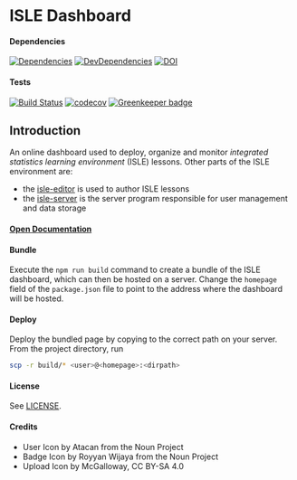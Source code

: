 # ISLE Dashboard

#### Dependencies

[![Dependencies][dependencies-image]][dependencies-url] [![DevDependencies][dev-dependencies-image]][dev-dependencies-url] [![DOI](https://zenodo.org/badge/71033733.svg)](https://zenodo.org/badge/latestdoi/71033733)

#### Tests

[![Build Status](https://travis-ci.org/Planeshifter/isle-dashboard.svg?branch=master)](https://travis-ci.org/Planeshifter/isle-dashboard)
[![codecov](https://codecov.io/gh/Planeshifter/isle-dashboard/branch/master/graph/badge.svg)](https://codecov.io/gh/Planeshifter/isle-dashboard) [![Greenkeeper badge](https://badges.greenkeeper.io/Planeshifter/isle-dashboard.svg)](https://greenkeeper.io/)

## Introduction

An online dashboard used to deploy, organize and monitor *integrated statistics learning environment* (ISLE) lessons. Other parts of the ISLE environment are: 

-   the [isle-editor][isle-editor] is used to author ISLE lessons
-   the [isle-server][isle-server] is the server program responsible for user management and data storage

#### [Open Documentation][docs]

#### Bundle

Execute the `npm run build` command to create a bundle of the ISLE dashboard, which can then be hosted on a server. Change the `homepage` field of the `package.json` file to point to the address where the dashboard will be hosted.

#### Deploy

Deploy the bundled page by copying to the correct path on your server. From the project directory, run 

``` bash
scp -r build/* <user>@<homepage>:<dirpath>
```

#### License

See [LICENSE][license].

#### Credits

- User Icon by Atacan from the Noun Project
- Badge Icon by Royyan Wijaya from the Noun Project
- Upload Icon by McGalloway, CC BY-SA 4.0

[license]: https://raw.githubusercontent.com/Planeshifter/isle-dashboard/master/LICENSE

[dependencies-image]: https://img.shields.io/david/planeshifter/isle-dashboard/master.svg
[dependencies-url]: https://david-dm.org/planeshifter/isle-dashboard/master

[dev-dependencies-image]: https://img.shields.io/david/dev/planeshifter/isle-dashboard/master.svg
[dev-dependencies-url]: https://david-dm.org/planeshifter/isle-dashboard/master#info=devDependencies

[docs]: http://isledocs.com/
[isle-server]: https://github.com/Planeshifter/isle-server
[isle-editor]: https://github.com/Planeshifter/isle-editor
